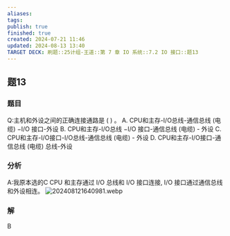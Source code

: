 ```yaml
---
aliases: 
tags: 
publish: true
finished: true
created: 2024-07-21 11:46
updated: 2024-08-13 13:40
TARGET DECK: 刷题::25计组-王道::第 7 章 IO 系统::7.2 IO 接口::题13
---
```


## 题13
### 题目
Q:主机和外设之间的正确连接通路是 ( ) 。
A. CPU和主存-I/O总线-通信总线 (电缆) $- \mathrm{I}/\mathrm{O}$ 接口-外设
B. CPU和主存-I/O总线 $- \mathrm{I}/\mathrm{O}$ 接口-通信总线 (电缆) - 外设
C. CPU和主存-I/O接口-I/O总线-通信总线 (电缆) - 外设
D. CPU和主存-I/O接口-通信总线 (电缆)  总线-外设
### 分析
A:我原本选的C
CPU 和主存通过 I/O 总线和 I/O 接口连接, I/O 接口通过通信总线和外设相连。
![202408121640981.webp](https://img.hwenyi.tech/202408121640981.webp)
### 解
B
